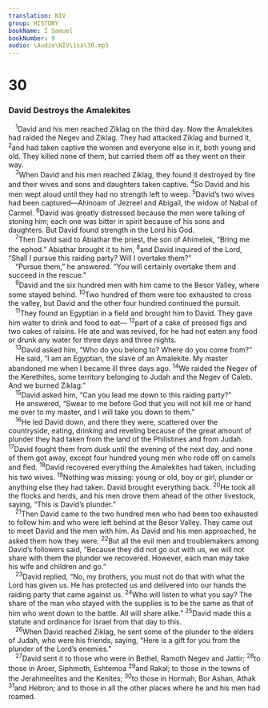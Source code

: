 ```yaml
---
translation: NIV
group: HISTORY
bookName: I Samuel 
bookNumber: 9
audio: \Audio\NIV\1sa\30.mp3
---
```


<div class="title"><h1>30</h1><h3>David Destroys the Amalekites </h3></div>
<span class="verse 1sa_30_1"> <sup>1</sup>David and his men reached Ziklag on the third day. Now the Amalekites had raided the Negev and Ziklag. They had attacked Ziklag and burned it, </span>
<span class="verse 1sa_30_2"><sup>2</sup>and had taken captive the women and everyone else in it, both young and old. They killed none of them, but carried them off as they went on their way. <br/></span>
<span class="verse 1sa_30_3"> <sup>3</sup>When David and his men reached Ziklag, they found it destroyed by fire and their wives and sons and daughters taken captive. </span>
<span class="verse 1sa_30_4"><sup>4</sup>So David and his men wept aloud until they had no strength left to weep. </span>
<span class="verse 1sa_30_5"><sup>5</sup>David’s two wives had been captured—Ahinoam of Jezreel and Abigail, the widow of Nabal of Carmel. </span>
<span class="verse 1sa_30_6"><sup>6</sup>David was greatly distressed because the men were talking of stoning him; each one was bitter in spirit because of his sons and daughters. But David found strength in the Lord his God. <br/></span>
<span class="verse 1sa_30_7"> <sup>7</sup>Then David said to Abiathar the priest, the son of Ahimelek, “Bring me the ephod.” Abiathar brought it to him, </span>
<span class="verse 1sa_30_8"><sup>8</sup>and David inquired of the Lord, “Shall I pursue this raiding party? Will I overtake them?” <br/> “Pursue them,” he answered. “You will certainly overtake them and succeed in the rescue.” <br/></span>
<span class="verse 1sa_30_9"> <sup>9</sup>David and the six hundred men with him came to the Besor Valley, where some stayed behind. </span>
<span class="verse 1sa_30_10"><sup>10</sup>Two hundred of them were too exhausted to cross the valley, but David and the other four hundred continued the pursuit. <br/></span>
<span class="verse 1sa_30_11"> <sup>11</sup>They found an Egyptian in a field and brought him to David. They gave him water to drink and food to eat— </span>
<span class="verse 1sa_30_12"><sup>12</sup>part of a cake of pressed figs and two cakes of raisins. He ate and was revived, for he had not eaten any food or drunk any water for three days and three nights. <br/></span>
<span class="verse 1sa_30_13"> <sup>13</sup>David asked him, “Who do you belong to? Where do you come from?” <br/> He said, “I am an Egyptian, the slave of an Amalekite. My master abandoned me when I became ill three days ago. </span>
<span class="verse 1sa_30_14"><sup>14</sup>We raided the Negev of the Kerethites, some territory belonging to Judah and the Negev of Caleb. And we burned Ziklag.” <br/></span>
<span class="verse 1sa_30_15"> <sup>15</sup>David asked him, “Can you lead me down to this raiding party?” <br/> He answered, “Swear to me before God that you will not kill me or hand me over to my master, and I will take you down to them.” <br/></span>
<span class="verse 1sa_30_16"> <sup>16</sup>He led David down, and there they were, scattered over the countryside, eating, drinking and reveling because of the great amount of plunder they had taken from the land of the Philistines and from Judah. </span>
<span class="verse 1sa_30_17"><sup>17</sup>David fought them from dusk until the evening of the next day, and none of them got away, except four hundred young men who rode off on camels and fled. </span>
<span class="verse 1sa_30_18"><sup>18</sup>David recovered everything the Amalekites had taken, including his two wives. </span>
<span class="verse 1sa_30_19"><sup>19</sup>Nothing was missing: young or old, boy or girl, plunder or anything else they had taken. David brought everything back. </span>
<span class="verse 1sa_30_20"><sup>20</sup>He took all the flocks and herds, and his men drove them ahead of the other livestock, saying, “This is David’s plunder.” <br/></span>
<span class="verse 1sa_30_21"> <sup>21</sup>Then David came to the two hundred men who had been too exhausted to follow him and who were left behind at the Besor Valley. They came out to meet David and the men with him. As David and his men approached, he asked them how they were. </span>
<span class="verse 1sa_30_22"><sup>22</sup>But all the evil men and troublemakers among David’s followers said, “Because they did not go out with us, we will not share with them the plunder we recovered. However, each man may take his wife and children and go.” <br/></span>
<span class="verse 1sa_30_23"> <sup>23</sup>David replied, “No, my brothers, you must not do that with what the Lord has given us. He has protected us and delivered into our hands the raiding party that came against us. </span>
<span class="verse 1sa_30_24"><sup>24</sup>Who will listen to what you say? The share of the man who stayed with the supplies is to be the same as that of him who went down to the battle. All will share alike.” </span>
<span class="verse 1sa_30_25"><sup>25</sup>David made this a statute and ordinance for Israel from that day to this. <br/></span>
<span class="verse 1sa_30_26"> <sup>26</sup>When David reached Ziklag, he sent some of the plunder to the elders of Judah, who were his friends, saying, “Here is a gift for you from the plunder of the Lord’s enemies.” <br/></span>
<span class="verse 1sa_30_27"> <sup>27</sup>David sent it to those who were in Bethel, Ramoth Negev and Jattir; </span>
<span class="verse 1sa_30_28"><sup>28</sup>to those in Aroer, Siphmoth, Eshtemoa </span>
<span class="verse 1sa_30_29"><sup>29</sup>and Rakal; to those in the towns of the Jerahmeelites and the Kenites; </span>
<span class="verse 1sa_30_30"><sup>30</sup>to those in Hormah, Bor Ashan, Athak </span>
<span class="verse 1sa_30_31"><sup>31</sup>and Hebron; and to those in all the other places where he and his men had roamed. <br/></span>
